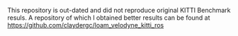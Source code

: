 This repository is out-dated and did not reproduce original KITTI Benchmark resuls. A repository of which I obtained better results can be found at https://github.com/claydergc/loam_velodyne_kitti_ros
